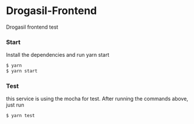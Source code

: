# Drogasil-Frontend
Drogasil frontend test

### Start
Install the dependencies and run yarn start


```sh
$ yarn
$ yarn start
```

### Test
this service is using the mocha for test.
After running the commands above, just run


```sh
$ yarn test
```


